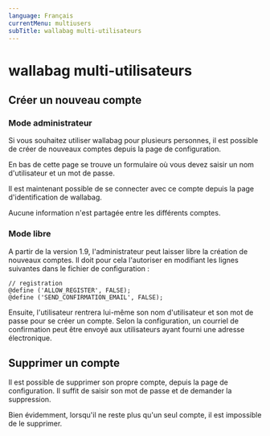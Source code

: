 ```yaml
---
language: Français
currentMenu: multiusers
subTitle: wallabag multi-utilisateurs
---
```


# wallabag multi-utilisateurs

## Créer un nouveau compte

### Mode administrateur

Si vous souhaitez utiliser wallabag pour plusieurs personnes, il est possible de créer de nouveaux comptes depuis la page de configuration.

En bas de cette page se trouve un formulaire où vous devez saisir un nom d'utilisateur et un mot de passe.

Il est maintenant possible de se connecter avec ce compte depuis la page d'identification de wallabag.

Aucune information n'est partagée entre les différents comptes.

### Mode libre

A partir de la version 1.9, l'administrateur peut laisser libre la création de nouveaux comptes. Il doit pour cela l'autoriser en modifiant les lignes suivantes dans le fichier de configuration :

    // registration
    @define ('ALLOW_REGISTER', FALSE);
    @define ('SEND_CONFIRMATION_EMAIL', FALSE);

Ensuite, l'utilisateur rentrera lui-même son nom d'utilisateur et son mot de passe pour se créer un compte. Selon la configuration, un courriel de confirmation peut être envoyé aux utilisateurs ayant fourni une adresse électronique.

## Supprimer un compte

Il est possible de supprimer son propre compte, depuis la page de configuration. Il suffit de saisir son mot de passe et de demander la suppression.

Bien évidemment, lorsqu'il ne reste plus qu'un seul compte, il est impossible de le supprimer.

